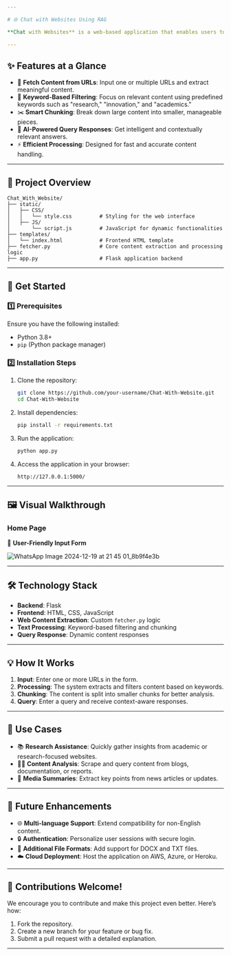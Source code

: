 ```yaml
---

# 🌐 Chat with Websites Using RAG

**Chat with Websites** is a web-based application that enables users to interact with and query website content seamlessly. By combining web scraping and advanced text processing, it provides meaningful insights in response to your queries.

---
```


## ✨ Features at a Glance
- 🔗 **Fetch Content from URLs**: Input one or multiple URLs and extract meaningful content.
- 🧠 **Keyword-Based Filtering**: Focus on relevant content using predefined keywords such as "research," "innovation," and "academics."
- ✂️ **Smart Chunking**: Break down large content into smaller, manageable pieces.
- 💬 **AI-Powered Query Responses**: Get intelligent and contextually relevant answers.
- ⚡ **Efficient Processing**: Designed for fast and accurate content handling.

---

## 📂 Project Overview
```plaintext
Chat_With_Website/
├── static/
│   ├── CSS/
│   │   └── style.css         # Styling for the web interface
│   ├── JS/
│       └── script.js         # JavaScript for dynamic functionalities
├── templates/
│   └── index.html            # Frontend HTML template
├── fetcher.py                # Core content extraction and processing logic
├── app.py                    # Flask application backend
```

---

## 🚀 Get Started

### 1️⃣ Prerequisites
Ensure you have the following installed:
- Python 3.8+
- `pip` (Python package manager)

### 2️⃣ Installation Steps
1. Clone the repository:
   ```bash
   git clone https://github.com/your-username/Chat-With-Website.git
   cd Chat-With-Website
   ```

2. Install dependencies:
   ```bash
   pip install -r requirements.txt
   ```

3. Run the application:
   ```bash
   python app.py
   ```

4. Access the application in your browser:
   ```
   http://127.0.0.1:5000/
   ```

---

## 🖼️ Visual Walkthrough

### Home Page
🚀 **User-Friendly Input Form**  

![WhatsApp Image 2024-12-19 at 21 45 01_8b9f4e3b](https://github.com/user-attachments/assets/4b796343-a33f-42af-bd67-bd178a627b0c)

---

## 🛠️ Technology Stack
- **Backend**: Flask
- **Frontend**: HTML, CSS, JavaScript
- **Web Content Extraction**: Custom `fetcher.py` logic
- **Text Processing**: Keyword-based filtering and chunking
- **Query Response**: Dynamic content responses

---

## 💡 How It Works
1. **Input**: Enter one or more URLs in the form.
2. **Processing**: The system extracts and filters content based on keywords.
3. **Chunking**: The content is split into smaller chunks for better analysis.
4. **Query**: Enter a query and receive context-aware responses.

---

## 🎯 Use Cases
- 📚 **Research Assistance**: Quickly gather insights from academic or research-focused websites.
- 🧑‍💻 **Content Analysis**: Scrape and query content from blogs, documentation, or reports.
- 📰 **Media Summaries**: Extract key points from news articles or updates.

---

## 🌟 Future Enhancements
- 🌐 **Multi-language Support**: Extend compatibility for non-English content.
- 🔒 **Authentication**: Personalize user sessions with secure login.
- 📘 **Additional File Formats**: Add support for DOCX and TXT files.
- ☁️ **Cloud Deployment**: Host the application on AWS, Azure, or Heroku.

---

## 🤝 Contributions Welcome!
We encourage you to contribute and make this project even better. Here’s how:
1. Fork the repository.
2. Create a new branch for your feature or bug fix.
3. Submit a pull request with a detailed explanation.

---
